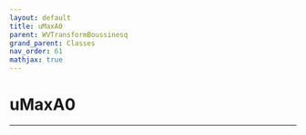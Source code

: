 ```yaml
---
layout: default
title: uMaxA0
parent: WVTransformBoussinesq
grand_parent: Classes
nav_order: 61
mathjax: true
---
```


#  uMaxA0




---

